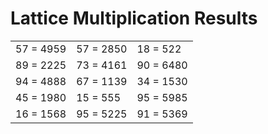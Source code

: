 # Lattice Multiplication Results

|   |   |   |
|---|---|---|
| 57 = 4959 | 57 = 2850 | 18 = 522 |
| 89 = 2225 | 73 = 4161 | 90 = 6480 |
| 94 = 4888 | 67 = 1139 | 34 = 1530 |
| 45 = 1980 | 15 = 555 | 95 = 5985 |
| 16 = 1568 | 95 = 5225 | 91 = 5369 |
